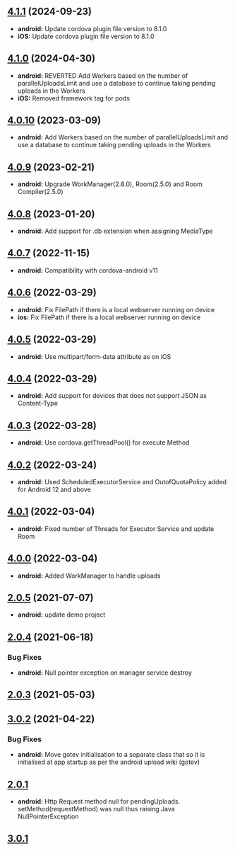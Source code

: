 ## [4.1.1](https://github.com/spoonconsulting/cordova-plugin-background-upload/compare/4.1.0...4.1.1) (2024-09-23)
* **android:** Update cordova plugin file version to 8.1.0
* **iOS:** Update cordova plugin file version to 8.1.0

## [4.1.0](https://github.com/spoonconsulting/cordova-plugin-background-upload/compare/4.0.10...4.1.0) (2024-04-30)
* **android:** REVERTED Add Workers based on the number of parallelUploadsLimit and use a database to continue taking pending uploads in the Workers
* **iOS:** Removed framework tag for pods

## [4.0.10](https://github.com/spoonconsulting/cordova-plugin-background-upload/compare/4.0.9...4.0.10) (2023-03-09)
* **android:** Add Workers based on the number of parallelUploadsLimit and use a database to continue taking pending uploads in the Workers

## [4.0.9](https://github.com/spoonconsulting/cordova-plugin-background-upload/compare/4.0.8...4.0.9) (2023-02-21)
* **android:** Upgrade WorkManager(2.8.0), Room(2.5.0) and Room Compiler(2.5.0)

## [4.0.8](https://github.com/spoonconsulting/cordova-plugin-background-upload/compare/4.0.7...4.0.8) (2023-01-20)
* **android:** Add support for .db extension when assigning MediaType

## [4.0.7](https://github.com/spoonconsulting/cordova-plugin-background-upload/compare/4.0.6...4.0.7) (2022-11-15)
* **android:** Compatibility with cordova-android v11

## [4.0.6](https://github.com/spoonconsulting/cordova-plugin-background-upload/compare/4.0.5...4.0.6) (2022-03-29)
* **android:** Fix FilePath if there is a local webserver running on device
* **ios:** Fix FilePath if there is a local webserver running on device

## [4.0.5](https://github.com/spoonconsulting/cordova-plugin-background-upload/compare/4.0.4...4.0.5) (2022-03-29)
* **android:** Use multipart/form-data attribute as on iOS

## [4.0.4](https://github.com/spoonconsulting/cordova-plugin-background-upload/compare/4.0.3...4.0.4) (2022-03-29)
* **android:** Add support for devices that does not support JSON as Content-Type

## [4.0.3](https://github.com/spoonconsulting/cordova-plugin-background-upload/compare/4.0.2...4.0.3) (2022-03-28)
* **android:** Use cordova.getThreadPool() for execute Method

## [4.0.2](https://github.com/spoonconsulting/cordova-plugin-background-upload/compare/4.0.0...4.0.2) (2022-03-24)
* **android:** Used ScheduledExecutorService and OutofQuotaPolicy added for Android 12 and above

## [4.0.1](https://github.com/spoonconsulting/cordova-plugin-background-upload/compare/4.0.0...4.0.1) (2022-03-04)
* **android:** Fixed number of Threads for Executor Service and update Room

## [4.0.0](https://github.com/spoonconsulting/cordova-plugin-background-upload/compare/2.0.7...4.0.0) (2022-03-04)
* **android:** Added WorkManager to handle uploads

## [2.0.5](https://github.com/spoonconsulting/cordova-plugin-background-upload/compare/2.0.4...2.0.5) (2021-07-07)
* **android:** update demo project

## [2.0.4](https://github.com/spoonconsulting/cordova-plugin-background-upload/compare/2.0.3...2.0.4) (2021-06-18)
### Bug Fixes
* **android:** Null pointer exception on manager service destroy


## [2.0.3](https://github.com/spoonconsulting/cordova-plugin-background-upload/compare/2.0.2...2.0.3) (2021-05-03)

## [3.0.2](https://github.com/spoonconsulting/cordova-plugin-background-upload/compare/3.0.1...3.0.2) (2021-04-22)
### Bug Fixes
* **android:**  Move gotev initialisation to a separate class that so it is initialised at app startup as per the android upload wiki (gotev)


## [2.0.1](https://github.com/spoonconsulting/cordova-plugin-background-upload/releases/tag/2.0.3)
* **android:**  Http Request method null for pendingUploads. setMethod(requestMethod) was null thus raising Java NullPointerException


## [3.0.1](https://github.com/spoonconsulting/cordova-plugin-background-upload)
